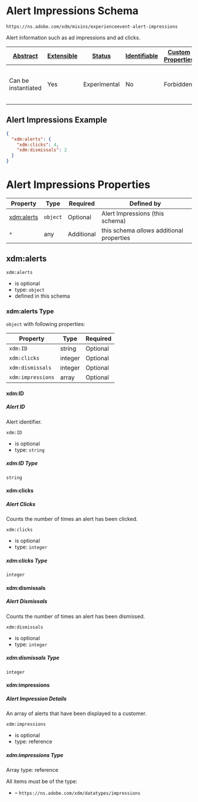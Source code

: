 
# Alert Impressions Schema

```
https://ns.adobe.com/xdm/mixins/experienceevent-alert-impressions
```

Alert information such as ad impressions and ad clicks. 

| [Abstract](../../../../abstract.md) | [Extensible](../../../../extensions.md) | [Status](../../../../status.md) | [Identifiable](../../../../id.md) | [Custom Properties](../../../../extensions.md) | [Additional Properties](../../../../extensions.md) | Defined In |
|-------------------------------------|-----------------------------------------|---------------------------------|-----------------------------------|------------------------------------------------|----------------------------------------------------|------------|
| Can be instantiated | Yes | Experimental | No | Forbidden | Permitted | [mixins/experience-event/industry-verticals/experienceevent-alert-impressions.schema.json](mixins/experience-event/industry-verticals/experienceevent-alert-impressions.schema.json) |

## Alert Impressions Example
```json
{
  "xdm:alerts": {
    "xdm:clicks": 4,
    "xdm:dismissals": 2
  }
}
```

# Alert Impressions Properties

| Property | Type | Required | Defined by |
|----------|------|----------|------------|
| [xdm:alerts](#xdmalerts) | `object` | Optional | Alert Impressions (this schema) |
| `*` | any | Additional | this schema *allows* additional properties |

## xdm:alerts


`xdm:alerts`
* is optional
* type: `object`
* defined in this schema

### xdm:alerts Type


`object` with following properties:


| Property | Type | Required |
|----------|------|----------|
| `xdm:ID`| string | Optional |
| `xdm:clicks`| integer | Optional |
| `xdm:dismissals`| integer | Optional |
| `xdm:impressions`| array | Optional |



#### xdm:ID
##### Alert ID

Alert identifier.

`xdm:ID`
* is optional
* type: `string`

##### xdm:ID Type


`string`








#### xdm:clicks
##### Alert Clicks

Counts the number of times an alert has been clicked.

`xdm:clicks`
* is optional
* type: `integer`

##### xdm:clicks Type


`integer`








#### xdm:dismissals
##### Alert Dismissals

Counts the number of times an alert has been dismissed.

`xdm:dismissals`
* is optional
* type: `integer`

##### xdm:dismissals Type


`integer`








#### xdm:impressions
##### Alert Impression Details

An array of alerts that have been displayed to a customer.

`xdm:impressions`
* is optional
* type: reference


##### xdm:impressions Type


Array type: reference

All items must be of the type:
* []() – `https://ns.adobe.com/xdm/datatypes/impressions`












